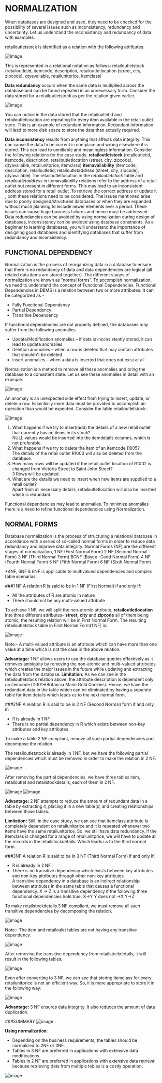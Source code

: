 # NORMALIZATION
When databases are designed and used, they need to be checked for the possibility of several issues such as inconsistency, redundancy and uncertainty. Let us understand the inconsistency and redundancy of data with examples.

retailoutletstock is identified as a relation with the following attributes:

![image](https://github.com/Vikasgupta29/SQL/assets/92180754/e582d228-0ef0-4f21-b9c3-4c69c50edb5d)

This is represented in a relational notation as follows:
retailoutletstock (retailoutletid, itemcode, description, retailoutletlocation (street, city, zipcode), qtyavailable, retailunitprice, itemclass)

**Data redundancy** occurs when the same data is multiplied across the database and can be found repeated in an unnecessary form. Consider the data stored for a retailoutletstock as per the relation given earlier.

![image](https://github.com/Vikasgupta29/SQL/assets/92180754/de1b10a2-367e-4c0b-bab5-f4c79fb0649f)

You can notice in the data stored that the retailoutletid and retailoutletlocation are repeating for every item available in the retail outlet store. This is an example of redundant information. Redundant information will lead to more disk space to store the data than actually required.

**Data inconsistency** results from anything that affects data integrity. This can cause the data to be correct in one place and wrong elsewhere it is stored. This can lead to unreliable and meaningless information.
Consider the following relations for the case study:
**retailoutletstock** (retailoutletid, itemcode, description, retailoutletlocation (street, city, zipcode), qtyavailable, retailunitprice, itemclass)
**itemavailability** (itemcode, description, retailoutletid, retailoutletaddress (street, city, zipcode), qtyavailable)
The retailoutletlocation in the _retailoutletstock_ table and _retailoutletaddress_ in itemavailability relations refer to the address of a retail outlet but present in different forms. This may lead to an inconsistent address stored for a retail outlet .To retrieve the correct address or update it , both these relations need to be considered.
The issues mentioned arise due to poorly designed/structured databases or when they are expanded without much planning to include newer elements over a period. These issues can cause huge business failures and hence must be addressed.
Data redundancies can be avoided by using normalization during design of databases, inconsistency can be avoided using database constraints. As a beginner to learning databases, you will understand the importance of designing good databases and identifying databases that suffer from redundancy and inconsistency.

## FUNCTIONAL DEPENDENCY
Normalization is the process of reorganizing data in a database to ensure that there is no redundancy of data and data dependencies are logical (all related data items are stored together).
The different stages of normalization are known as “normal forms”. To accomplish normalization, we need to understand the concept of Functional Dependencies.
Functional Dependencies in DBMS is a relation between two or more attributes. It can be categorized as -
- Fully Functional Dependency
- Partial Dependency
- Transitive Dependency

If functional dependencies are not properly defined, the databases may suffer from the following anomalies.
- Update/Modification anomalies – if data is inconsistently stored, it can lead to update anomalies
- Deletion anomalies – when a row is deleted that may contain attributes that shouldn't be deleted
- Insert anomalies – when a data is inserted that does not exist at all

Normalization is a method to remove all these anomalies and bring the database to a consistent state.
Let us see these anomalies in detail with an example.

![image](https://github.com/Vikasgupta29/SQL/assets/92180754/b5cb085f-8fea-42c2-a1a1-6b03b91f73a9)

An anomaly is an unexpected side effect from trying to insert, update, or delete a row. Essentially more data must be provided to accomplish an operation than would be expected.
Consider the table retailoutletstock:

![image](https://github.com/Vikasgupta29/SQL/assets/92180754/0c60631a-9dd9-4436-a47f-57c5d53ef3b6)

1. What happens if we try to insert(add) the details of a new retail outlet that currently has no items in its stock?  
   NULL values would be inserted into the itemdetails columns, which is not preferable.
2. What happens if we try to delete the item of an itemcode I1005?  
   The details of the retail outlet R1003 will also be deleted from the database.
3. How many rows will be updated if the retail outlet location of R1002 is changed from Victoria Street to Saint John Street?  
   3 Rows will be updated.
4. What are the details we need to insert when new items are supplied to a retail outlet?  
   Apart from all necessary details, retailoutletlocation will also be inserted which is redundant.

Functional dependencies may lead to anomalies. To minimize anomalies there is a need to refine functional dependencies using Normalization.

## NORMAL FORMS
Database normalization is the process of structuring a relational database in accordance with a series of so-called normal forms in order to reduce data redundancy and improve data integrity.
Normal Forms (NF) are the different stages of normalization,
1 NF (First Normal Form)
2 NF (Second Normal Form)
3 NF (Third Normal Form)
BCNF (Boyce -Codd Normal Form)
4 NF (Fourth Normal Form)
5 NF (Fifth Normal Form)
6 NF (Sixth Normal Form)

*4NF, 6NF & 6NF is applicable to multivalued dependencies and complex table scenarios.

###1 NF
A relation R is said to be in 1 NF (First Normal) if and only if:
- All the attributes of R are atomic in nature  
- There should not be any multi-valued attribute  

To achieve 1 NF, we will split the non-atomic attribute, **retailoutletlocation** into three different attributes- **street**, **city** and **zipcode** all of them being atomic, the resulting relation will be in First Normal Form.
The resulting retailoutletstock table in First Normal Form(1 NF) is:

![image](https://github.com/Vikasgupta29/SQL/assets/92180754/65f0fe8e-89b2-4f86-925d-d722165282e7)

Note:- A multi-valued attribute is an attribute which can have more than one value at a time which is not the case in the above relation. 

**Advantage:**
1 NF allows users to use the database queries effectively as it removes ambiguity by removing the non-atomic and multi-valued attributes which creates the major issues in the future while updating and extracting the data from the database.
**Limitation:**
As we can see in the retailoutletstock relation above, the attribute description is dependent only on itemcode (I1001->Britannia Marie Gold Cookies). Hence, we have the redundant data in the table which can be eliminated by having a separate table for item details which leads us to the next normal form.

###2NF
A relation R is said to be in 2 NF (Second Normal) form if and only if:
- R is already in 1 NF  
- There is no partial dependency in R which exists between non-key attributes and key attributes  

To make a table 2 NF compliant, remove all such partial dependencies and decompose the relation.

The retailoutletstock is already in 1 NF, but we have the following partial dependencies which must be removed in order to make the relation in 2 NF.

![image](https://github.com/Vikasgupta29/SQL/assets/92180754/70de2e40-6b1e-4166-85ce-f17c9a016f65)

After removing the partial dependencies, we have three tables item, retailoutlet and retailstockdetails, each of them in 2 NF.

![image](https://github.com/Vikasgupta29/SQL/assets/92180754/f5ea98a7-9b50-4fa6-8fdc-04a6f2505271)
![image](https://github.com/Vikasgupta29/SQL/assets/92180754/a77eb3b8-beed-4dc9-b4e4-b0bae92b253f)

**Advantage:**
2 NF attempts to reduce the amount of redundant data in a table by extracting it, placing it in a new table(s) and creating relationships between those tables.

**Limitation:**
Still, in the case study, we can see that itemclass attribute is completely dependent on retailunitprice and it is repeated whenever two items have the same retailunitprice. So, we still have data redundancy.
If the itemclass is changed for a range of retailunitprice, we will have to update all the records in the retailstockdetails. Which leads us to the third normal form.

###3NF
A relation R is said to be in 3 NF (Third Normal Form) if and only if:
- R is already in 2 NF
- There is no transitive dependency which exists between key attributes and non-key attributes through other non-key attributes  
A transitive dependency in a database is an indirect relationship between attributes in the same table that causes a functional dependency.
X -> Z is a transitive dependency if the following three functional dependencies hold true:
X->Y
Y does not ->X
Y->Z

To make retailstockdetails 3 NF compliant, we must remove all such transitive dependencies by decomposing the relation.

![image](https://github.com/Vikasgupta29/SQL/assets/92180754/3f64a2f3-edaa-404b-9afa-b07bf70346a7)

Note:- The item and retailoulet tables are not having any transitive dependency.

![image](https://github.com/Vikasgupta29/SQL/assets/92180754/968a9b43-24e3-41ff-a2e9-1faeaa7ceb31)

After removing the transitive dependency from retailstockdetails, it will result in the following tables.

![image](https://github.com/Vikasgupta29/SQL/assets/92180754/75c90910-81fa-47f3-8e87-99dc9f23b5a2)

Even after converting to 3 NF, we can see that storing itemclass for every retailunitprice is not an efficient way. So, it is more appropriate to store it in the following way:

![image](https://github.com/Vikasgupta29/SQL/assets/92180754/2859242b-3549-4e1b-a77f-ec5b7d989c50)

**Advantage:**
3 NF ensures data integrity. It also reduces the amount of data duplication.

###SUMMARY
![image](https://github.com/Vikasgupta29/SQL/assets/92180754/6c26e89e-3a2f-49c0-b844-e635c2cc7ec0)

**Using normalization:**
- Depending on the business requirements, the tables should be normalized  to 2NF or 3NF.
- Tables in 3 NF are preferred in applications with extensive data modifications.
- Tables in 2 NF are preferred in applications with extensive data retrieval because retrieving data from multiple tables is a costly operation.  

![image](https://github.com/Vikasgupta29/SQL/assets/92180754/a753d9ff-7d57-49f6-838d-4efa352ace4d)

